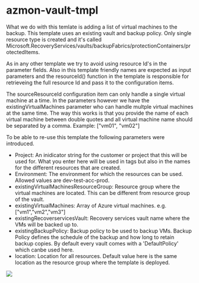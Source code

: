 # azmon-vault-tmpl

What we do with this temlate is adding a list of virtual machines to the backup. This template uses an existing vault and backup policy. Only single resource type is created and it's called Microsoft.RecoveryServices/vaults/backupFabrics/protectionContainers/protectedItems.

As in any other template we try to avoid using resource Id's in the parameter fields. Also in this template friendly names are expected as input parameters and the resourceId() function in the template is responsible for retrieveing the full resource Id and pass it to the configuration items.

The sourceResourceId configuration item can only handle a single virtual machine at a time. In the parameters however we have the existingVirtualMachines parameter who can handle multple virtual machines at the same time. The way this works is that you provide the name of each virtual machine between double quotes and all virtual machine name should be separated by a comma. Example: ["vm01", "vm02"]

To be able to re-use this template the following parameters were introduced.

- Project: An inidicator string for the customer or project that this will be used for. What you enter here will be used in tags but also in the names for the different resources that are created.
- Environment: The environment for which the resources can be used. Allowed values are dev-test-acc-prod.
- existingVirtualMachinesResourceGroup: Resource group where the virtual machines are located. This can be different from resource group of the vault.
- existingVirtualMachines: Array of Azure virtual machines. e.g. ["vm1","vm2","vm3"]
- existingRecoverservicesVault: Recovery services vault name where the VMs will be backed up to.
- existingBackupPolicy: Backup policy to be used to backup VMs. Backup Policy defines the schedule of the backup and how long to retain backup copies. By default every vault comes with a 'DefaultPolicy' which canbe used here.
- location: Location for all resources. Default value here is the same location as the resource group where the template is deployed.

<a href="https://portal.azure.com/#create/Microsoft.Template/uri/https%3A%2F%2Fraw.githubusercontent.com%2Fmydur%2FARMtemplates%2Fmaster%2Fazmon-vmbkup-tmpl%2F%5Fworking%2Ftemplate.json" target="_blank">
<img src="http://azuredeploy.net/deploybutton.png"/>
</a><br />
